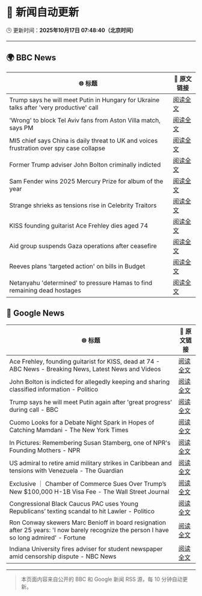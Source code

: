 # 🧠 新闻自动更新

🕒 更新时间：**2025年10月17日 07:48:40（北京时间）**

---

## 🌍 BBC News

| 🌐 标题 | 🔗 原文链接 |
|--------|-------------|
| Trump says he will meet Putin in Hungary for Ukraine talks after 'very productive' call | [阅读全文](https://www.bbc.com/news/articles/crmxz37nv3zo?at_medium=RSS&at_campaign=rss) |
| 'Wrong' to block Tel Aviv fans from Aston Villa match, says PM | [阅读全文](https://www.bbc.com/news/articles/c205gnz5p8xo?at_medium=RSS&at_campaign=rss) |
| MI5 chief says China is daily threat to UK and voices frustration over spy case collapse | [阅读全文](https://www.bbc.com/news/articles/c0ex172rxwzo?at_medium=RSS&at_campaign=rss) |
| Former Trump adviser John Bolton criminally indicted | [阅读全文](https://www.bbc.com/news/articles/cgql2qzkz5zo?at_medium=RSS&at_campaign=rss) |
| Sam Fender wins 2025 Mercury Prize for album of the year | [阅读全文](https://www.bbc.com/news/articles/cp3dnjd9g4go?at_medium=RSS&at_campaign=rss) |
| Strange shrieks as tensions rise in Celebrity Traitors | [阅读全文](https://www.bbc.com/news/articles/cjr04nwnq57o?at_medium=RSS&at_campaign=rss) |
| KISS founding guitarist Ace Frehley dies aged 74 | [阅读全文](https://www.bbc.com/news/articles/cj41vwgv47no?at_medium=RSS&at_campaign=rss) |
| Aid group suspends Gaza operations after ceasefire | [阅读全文](https://www.bbc.com/news/articles/cgjd783ywn3o?at_medium=RSS&at_campaign=rss) |
| Reeves plans 'targeted action' on bills in Budget | [阅读全文](https://www.bbc.com/news/articles/c8eykkgdze5o?at_medium=RSS&at_campaign=rss) |
| Netanyahu 'determined' to pressure Hamas to find remaining dead hostages | [阅读全文](https://www.bbc.com/news/articles/c4gkm0243wzo?at_medium=RSS&at_campaign=rss) |

## 📰 Google News

| 🌐 标题 | 🔗 原文链接 |
|--------|-------------|
| Ace Frehley, founding guitarist for KISS, dead at 74 - ABC News - Breaking News, Latest News and Videos | [阅读全文](https://news.google.com/rss/articles/CBMingFBVV95cUxPRGk3T21OQTdHQXRVRjlCS2E2YmVnWGxlVVd4U0VaWnE0QmRJUWl4QWxpeXItblRRT0NpY3FsTkVSZE8wMnA0bFJCNTdBOVVmeHZnN1pVYUcxSk1CelkwbGVMYkYzcldsNjZKWlFEUDI1akFCZHFhQi1kVUFGemQ4TC1mYmhKelppY0FVVFNpelkwYnpWbzFvMmpiZTk5UdIBowFBVV95cUxOOEZrV0VOMG1pRmdNcWdGdzBIOGljVmlUQlFXZWFseEYwUzA4Y2dHSjlOVlZYX2JZYjhwNmpnVXlNcXJwMDN1V0VURnJkTTZFTHkwelJFR1FDZEFGOGc4RS1wNVRuZWROcnJydTNtc0xMRlJ0RXVlSkEteGYzZERYRVhBaHZOUGhZN3pYd2RoVzNsRlgtbk1HNnBWSlA5TjQ3SmFZ?oc=5) |
| John Bolton is indicted for allegedly keeping and sharing classified information - Politico | [阅读全文](https://news.google.com/rss/articles/CBMirAFBVV95cUxOM1czQmY2UUpVVEM3Tk9DUXp3blhJZWJrT214MFFfTTNwS0drVmtoVVA4TnFBQzQ2djUtQWlkeU42VmtwWjBjRFROWnFjQWJQNEJ5Mm5JVnd2RmdhUWs4OVZmRHdDMkRKZzh4VkM3TU5Ibm52SzNBdklkS0IzWjJZT0JuWFhFT1Q3Q2RkaGtlbktza3JDRGd2dWNEazNaLW5Bc3poN3pCa0libjdK?oc=5) |
| Trump says he will meet Putin again after 'great progress' during call - BBC | [阅读全文](https://news.google.com/rss/articles/CBMiWkFVX3lxTE9Fal8wR2g3bE8xR1BJaGExUlp0SE9TN0ZhdVRuNkdBak53akJTM1JFX1kybTVWaHJRY0lDa1pycm9pTm04cHJ4VTMxOWtrUVQ4aVg3VW9UekJnUdIBX0FVX3lxTE4wM0RyMy1vZk9NY3dCMGFtQ0t2eWFOQ1FLTUE3M3BPLVd5bDI1dWN4Y3kzSk9TejFkTEpBUU1sQjVfMGZRSFVoM05mei0tV0NtMmlBVV9Pd0VicDlpbHYw?oc=5) |
| Cuomo Looks for a Debate Night Spark in Hopes of Catching Mamdani - The New York Times | [阅读全文](https://news.google.com/rss/articles/CBMieEFVX3lxTE5lTFRPbVExemMyZUZRZ2xBZkxZRnc2OXRNa2laN08xVEVsS3o1bFJBZ0F4ckxOYUJ1RWhUZTRhZVd5dXpSc0JJQWg4U285WU5td0ZsRTlTWklXNzJzdzRBNDVsYW1ONFhRcVVqbnl6aEh2dEdiWEk4dA?oc=5) |
| In Pictures: Remembering Susan Stamberg, one of NPR's Founding Mothers - NPR | [阅读全文](https://news.google.com/rss/articles/CBMi0AFBVV95cUxQZFpqY3luYzRzMDJyTnh4NUxMd2hLU0ZKTVpCN1NqLXVwZnEyNFNNMmd5eXFKb3V1X3F2N0paTmxPYWhrMEozMWs2NUpiNkJ5TmY4WGtsS3o0V3k5b1p3Q0ZxSVhaeVJzYi1wZVpRRWdILW43RjdFck40U2Q3M2x6eHVXdTBHSlVyeWNsaGdZYjczQXBNMTRTd1V0a0RsODZVelItVS1pVWlJenNLdWdmSGdReDlkekluejlCTjI4MHhTblV4V2xvMEdyWW4wRG9U?oc=5) |
| US admiral to retire amid military strikes in Caribbean and tensions with Venezuela - The Guardian | [阅读全文](https://news.google.com/rss/articles/CBMikgFBVV95cUxNR0g5V2dSWThWTkZGaXk0OEJoaDBvdFNUeHp1SkRkdVhrbFo4R3BpNzJiWkV0eUpOVERkVmMza3Q3NlNUenl6dVlicGx1NmhIME8tcWM3aVBpejZ0NzlleGhoSnZKQnFvTlkzOWoySU9rQmlEdjVTckFLWE1vaG5UVjdOTi02Y19OMWx6NjVVWG1mQQ?oc=5) |
| Exclusive ｜ Chamber of Commerce Sues Over Trump’s New $100,000 H-1B Visa Fee - The Wall Street Journal | [阅读全文](https://news.google.com/rss/articles/CBMilgFBVV95cUxQVUtoejh3TEdDM1E3WXpYNTFjRVhJb1VFYkY5Wlp3OWRYS3NCbXJsV2RoTkZxRVRoZmZjd3NjS256SjUzNXdLMWl0emZlU2dSYXhCakdteFJHRkc5UFpORTI1S3U4XzVBVWhldEg2VVdveGt3TjBPbGppR3B6THF5SlRKeUx5TzJjWE1DY2tXdW9Cd1N1eUE?oc=5) |
| Congressional Black Caucus PAC uses Young Republicans’ texting scandal to hit Lawler - Politico | [阅读全文](https://news.google.com/rss/articles/CBMioAFBVV95cUxOcFVaMHZzUHBWdnhHeFdtdDdlZElnNFIxY2kyc0ZjSW9sTEh6TVFvT2FfWHlrcDU1MklyRVA1M180SmEyUlFibzVvM1Jnc3FmRGp3RkZkUTFwX2VKVXRqRmhrSTRZSndKbnlsRXdhQWpXbi01T0gxZGtpa1hvWmo3TWJ0QmloSEs1RjBoYWladFlLckx3MzVNcEE4UUE5RGZQ?oc=5) |
| Ron Conway skewers Marc Benioff in board resignation after 25 years: 'I now barely recognize the person I have so long admired' - Fortune | [阅读全文](https://news.google.com/rss/articles/CBMiowFBVV95cUxONk9DY0N4UzNNVGJYc2ZnbmZUYmV6RHhpRnE5Qzd5dWNaX18wZ3VTQktPY1I2VVBnYlB1V2FfVzVZdG1oRlpNdk5JZDN4eWtjV0EtenBjMHRvVFN3Y1lRNVVaWjJVLWlVM1pmUUF4eUsyLThjZk5TRW02R21SbWVpT0ZKQ2ItMm9OX0NrMk85ZGpMQWZlY2xYek1GVjZ5R3otUVBr?oc=5) |
| Indiana University fires adviser for student newspaper amid censorship dispute - NBC News | [阅读全文](https://news.google.com/rss/articles/CBMiuAFBVV95cUxNeVNmcnJiNmNFQkpLRVhLT1FfdnQ3M2oyeVoxaVhUd21LaV93bnNYOV9YeWYySEVzQ1M1WmxyU0Nkc2VjOU03NXV4OEd6VDFKWjlhaEpaS2JBMFZWTUx2N1V0WEg3VFBvZHoxVjRyR0ZzdXBsVGNrOUZpUndGakFZcGxJbzBTenQ5a3RKUWtpZFNkVFdMRG1WRW56Nl9fSmVENlFibkplUlhwTUUtWUJTOTFaWngzaWVs0gFWQVVfeXFMTjRxWkdfN2pRdEVlQnFRWVJxNWQ0MkxfTjV1b0R1VDZDVU5ueG9ScGJrMnVyMmhtdW5Hd3RMSjAyNGhmekdLZ01QMnhWbVdzQk51cDgtMmc?oc=5) |

---
> 本页面内容来自公开的 BBC 和 Google 新闻 RSS 源，每 10 分钟自动更新。